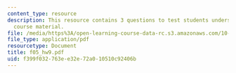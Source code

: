 ```yaml
---
content_type: resource
description: This resource contains 3 questions to test students understanding of
  course material.
file: /media/https%3A/open-learning-course-data-rc.s3.amazonaws.com/10-34-numerical-methods-applied-to-chemical-engineering-fall-2005/f399f032763ee32e72a010510c92406b_f05_hw9.pdf
file_type: application/pdf
resourcetype: Document
title: f05_hw9.pdf
uid: f399f032-763e-e32e-72a0-10510c92406b
---
```

